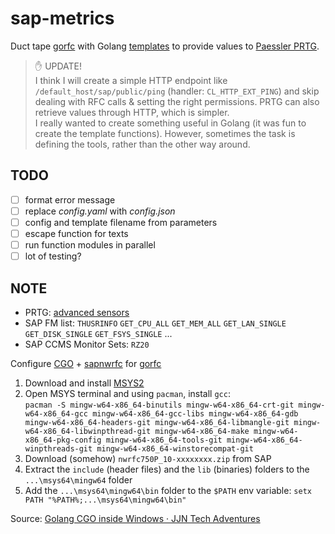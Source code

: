 # sap-metrics

Duct tape [gorfc](https://github.com/SAP/gorfc#install-gorfc) with Golang [templates](https://pkg.go.dev/text/template) to provide values to 
[Paessler PRTG](https://www.paessler.com/prtg).

> ✋ UPDATE!  
> I think I will create a simple HTTP endpoint like `/default_host/sap/public/ping` (handler: `CL_HTTP_EXT_PING`) and skip dealing with RFC calls & setting the right permissions. PRTG can also retrieve values through HTTP, which is simpler.  
> I really wanted to create something useful in Golang (it was fun to create the template functions). However, sometimes the task is defining the tools, rather than the other way around.

## TODO

- [ ] format error message
- [ ] replace *config.yaml* with *config.json*
- [ ] config and template filename from parameters
- [ ] escape function for texts
- [ ] run function modules in parallel
- [ ] lot of testing?

## NOTE

+ PRTG: [advanced sensors](https://www.paessler.com/manuals/prtg/custom_sensors#advanced_sensors)
+ SAP FM list: `THUSRINFO` `GET_CPU_ALL` `GET_MEM_ALL` `GET_LAN_SINGLE` `GET_DISK_SINGLE` `GET_FSYS_SINGLE` ...
+ SAP CCMS Monitor Sets: `RZ20`

Configure [CGO](https://pkg.go.dev/cmd/cgo) + [sapnwrfc](https://support.sap.com/en/product/connectors/nwrfcsdk.html) for [gorfc](https://github.com/SAP/gorfc#install-gorfc)

1. Download and install [MSYS2](https://www.msys2.org/)
2. Open MSYS terminal and using `pacman`, install `gcc`:  
  `pacman -S mingw-w64-x86_64-binutils mingw-w64-x86_64-crt-git mingw-w64-x86_64-gcc mingw-w64-x86_64-gcc-libs mingw-w64-x86_64-gdb mingw-w64-x86_64-headers-git mingw-w64-x86_64-libmangle-git mingw-w64-x86_64-libwinpthread-git mingw-w64-x86_64-make mingw-w64-x86_64-pkg-config mingw-w64-x86_64-tools-git mingw-w64-x86_64-winpthreads-git mingw-w64-x86_64-winstorecompat-git`
3. Download (somehow) `nwrfc750P_10-xxxxxxxx.zip` from SAP
4. Extract the `include` (header files) and the `lib` (binaries) folders to the `...\msys64\mingw64` folder
5. Add the `...\msys64\mingw64\bin` folder to the `$PATH` env variable:
  `setx PATH "%PATH%;...\msys64\mingw64\bin"`

Source: [Golang CGO inside Windows · JJN Tech Adventures](https://jjn.one/posts/golang-gco-windows/)